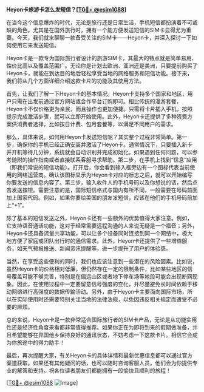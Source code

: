 **Heyon卡旅游卡怎么发短信？[[TG💪+ @esim1088](https://t.me/s/esim1088)]**

在当今这个信息爆炸的时代，无论是旅行还是日常生活，手机短信都扮演着不可或缺的角色。尤其是在国外旅行时，拥有一个能方便发送短信的SIM卡显得尤为重要。今天，我们就来聊聊一款备受关注的SIM卡——Heyon卡，并深入探讨一下如何使用它来发送短信。

Heyon卡是一款专为国际旅行者设计的旅游SIM卡，其最大的特点就是简单易用、性价比高以及覆盖范围广。无论你是计划去欧洲、亚洲还是美洲，只要提前购买了Heyon卡，就能在到达目的地后轻松享受当地的网络服务和短信功能。接下来，我们将从几个方面详细介绍这款卡片的功能及其使用方法。

首先，让我们了解一下Heyon卡的基本情况。Heyon卡支持多个国家和地区，用户只需在出发前通过官方网站或合作平台订购即可。相比传统的漫游套餐，Heyon卡不仅价格更为亲民，而且操作也更加便捷。只需将卡片插入手机，按照提示完成激活步骤，就可以立即开始使用。此外，Heyon卡还提供了多种资费方案供消费者选择，比如按日计费、包月套餐等，以满足不同用户的需求。

那么，具体来说，如何用Heyon卡发送短信呢？其实整个过程非常简单。第一步，确保你的手机已经正确安装并激活了Heyon卡。通常情况下，只要插入新卡并开机等待几分钟，系统就会自动识别并完成初始化。如果遇到任何问题，可以参考随附的操作指南或者直接联系客服寻求帮助。第二步，在手机上找到“信息”应用（即我们常说的短信功能）。打开后，你会看到输入框旁边有一个图标代表当前使用的网络运营商。确认该图标显示为Heyon卡对应的标志之后，就可以开始编写你要发送的信息内容了。第三步，输入收件人的手机号码以及你想说的话，然后点击发送按钮。需要注意的是，国际短信格式与国内有所不同，一般需要在号码前面加上国家代码。例如，如果你要给美国的朋友发短信，应该在他们的手机号码前加上“+1”。

除了基本的短信发送之外，Heyon卡还有一些额外的优势值得大家注意。例如，它支持语音通话功能，这对于经常需要远程沟通的人来说无疑是一个福音；另外，Heyon卡还具备流量共享功能，可以让多个设备同时连接到同一个网络中，极大地方便了家庭或团队出行时的通信需求。此外，Heyon卡还提供了一些增值服务，如天气预报推送、新闻资讯提醒等，进一步提升了用户的体验感。

当然，在享受这些便利的同时，我们也应该注意到一些潜在的风险因素。比如说，虽然Heyon卡的价格相对低廉，但仍然存在一定的限制条件，比如某些地区的信号覆盖可能不够完善，特别是在偏远山区或者地下停车场等地段可能会出现断网现象。因此，在使用过程中一定要留意信号强度的变化，并尽量避免长时间依赖于移动网络进行高强度的数据传输活动。另外，由于Heyon卡主要面向国际市场，所以在实际使用时还需要特别关注当地的法律法规，以免因违反相关规定而遭受不必要的麻烦。

总的来说，Heyon卡是一款非常适合国际旅行者的SIM卡产品，无论是从功能实用性还是经济性角度来看都非常值得推荐。如果你正在为即将到来的假期做准备，并且希望能够在异国他乡保持良好的通讯状态，不妨考虑一下这款卡片。相信它会成为你旅途中的得力助手！

最后，再次提醒大家，有关Heyon卡的具体详情和最新优惠信息都可以通过官方渠道获取。如果还有其他疑问的话，也可以随时咨询客服人员，他们会为你提供专业的解答和支持。祝各位读者朋友们都能拥有一段愉快且顺利的旅程！

[[TG💪+ @esim1088](https://t.me/s/esim1088) ![Image](https://i.postimg.cc/4NQfJmqS/Snipaste-2025-05-13-00-14-12.png)]